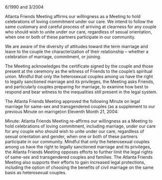 6/1990 and 3/2004

Atlanta Friends Meeting affirms our willingness as a Meeting to hold celebrations of loving commitment under our care. We intend to follow the same customary and careful process of arriving at clearness for any couple who should wish to unite under our care, regardless of sexual orientation, when one or both of these partners participate in our community.

We are aware of the diversity of attitudes toward the term marriage and leave to the couple the characterization of their relationship – whether a celebration of marriage, commitment, or joining.

The Meeting acknowledges the certificate signed by the couple and those present at the ceremony as the witness of Friends to the couple’s spiritual union. Mindful that only the heterosexual couples among us have the right to legally sanctioned marriage and its privileges, the Meeting asks Friends, and particularly couples preparing for marriage, to examine how best to respond and bear witness to the inequalities still present in the legal system.

The Atlanta Friends Meeting approved the following Minute on legal marriage for same-sex and transgendered couples (as a supplement to our previous Minute on marrige)on Eleventh Month 21, 2004:

Minute: Atlanta Friends Meeting re-affirms our willingness as a Meeting to hold celebrations of loving commitment, including marriage, under our care for any couple who should wish to unite under our care, regardless of sexual orientation and gender, when one or both of these partners participate in our community. Mindful that only the heterosexual couples among us have the right to legally sanctioned marriage and its privileges, the Atlanta Friends Meeting opposes efforts to further limit the legal rights of same-sex and transgendered couples and families. The Atlanta Friends Meeting also supports their efforts to gain increased legal protections, including the option of choosing the benefits of civil marriage on the same basis as heterosexual couples.
